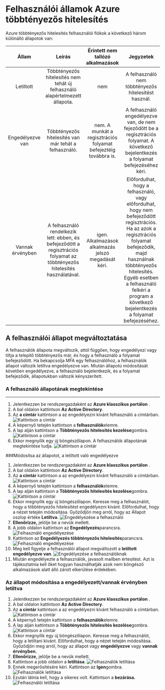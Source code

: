 <properties 
    pageTitle="Microsoft Azure többtényezős hitelesítést felhasználói államok"
    description="Tudjon meg többet az Azure MFA felhasználói államok."
    services="multi-factor-authentication"
    documentationCenter=""
    authors="kgremban"
    manager="femila"
    editor="curtand"/>

<tags
    ms.service="multi-factor-authentication"
    ms.workload="identity"
    ms.tgt_pltfrm="na"
    ms.devlang="na"
    ms.topic="article"
    ms.date="08/04/2016"
    ms.author="kgremban"/>

# <a name="user-states-in-azure-multi-factor-authentication"></a>Felhasználói államok Azure többtényezős hitelesítés

Azure többtényezős hitelesítés felhasználói fiókok a következő három különálló állapotok van:

Állam | Leírás |Érintett nem tallózó alkalmazások| Jegyzetek
:-------------: | :-------------: |:-------------: |:-------------: |
Letiltott | Többtényezős hitelesítés nem tehát új felhasználó alapértelmezett állapota.|nem|A felhasználó nem többtényezős hitelesítést használ.
Engedélyezve van |Többtényezős hitelesítés van már tehát a felhasználó.|nem.  A munkát a regisztrációs folyamat befejeztéig továbbra is.|A felhasználó engedélyezve van, de nem fejeződött be a regisztrációs folyamat. A következő bejelentkezés a folyamat befejezéséhez kéri.
Vannak érvényben|A felhasználó rendelkezik lett: ebben, és befejeződött a regisztrációs folyamat az többtényezős hitelesítés használatával.|igen.  Alkalmazások alkalmazás jelszó megadását kéri. | Előfordulhat, hogy a felhasználó, vagy előfordulhat, hogy nem befejeződött regisztrációs. Ha az azok a regisztrációs folyamat befejeződik, majd használnak többtényezős hitelesítés. Egyéb esetben a felhasználó felkéri a program a következő bejelentkezés a folyamat befejezéséhez.

## <a name="changing-a-user-state"></a>A felhasználói állapot megváltoztatása
A felhasználók állapota megváltozik, attól függően, hogy engedélyezi vagy tiltja a telepítő többtényezős már, és hogy a felhasználó a folyamat befejeződött.  Ha bekapcsolja MFA egy felhasználóhoz, a felhasználók állapot változik letiltva engedélyezve van.  Miután állapotú módosítását követően engedélyezve, a felhasználó bejelentkezik, és a folyamat befejeződik, állapotukban változik kényszerített.  

### <a name="to-view-a-users-state"></a>A felhasználó állapotának megtekintése
--------------------------------------------------------------------------------
1.  Jelentkezzen be rendszergazdaként az **Azure klasszikus portálon** .
2.  A bal oldalon kattintson **Az Active Directory**.
3.  Az **a címtár** kattintson a az engedélyezni kívánt felhasználó a címtárban.
![Kattintson a címtár](./media/multi-factor-authentication-get-started-cloud/directory1.png)
4.  A képernyő tetején kattintson a **felhasználók**elemre.
5.  A lap alján kattintson a **Többtényezős hitelesítés kezelése**gombra.
![Kattintson a címtár](./media/multi-factor-authentication-get-started-cloud/manage1.png)
6.  Ekkor megnyílik egy új böngészőlapon.  A felhasználók állapotának megtekintése tudja.
![Kattintson a címtár](./media/multi-factor-authentication-get-started-user-states/userstate1.png)

###<a name="to-change-the-state-from-disabled-to-enabled"></a>Módosítsa az állapotot, a letiltott való engedélyezve
1.  Jelentkezzen be rendszergazdaként az **Azure klasszikus portálon** .
2.  A bal oldalon kattintson **Az Active Directory**.
3.  Az **a címtár** kattintson a az engedélyezni kívánt felhasználó a címtárban.
![Kattintson a címtár](./media/multi-factor-authentication-get-started-cloud/directory1.png)
4.  A képernyő tetején kattintson a **felhasználók**elemre.
5.  A lap alján kattintson a **Többtényezős hitelesítés kezelése**gombra.
![Kattintson a címtár](./media/multi-factor-authentication-get-started-cloud/manage1.png)
6.  Ekkor megnyílik egy új böngészőlapon.  Keresse meg a felhasználót, hogy a többtényezős hitelesítést engedélyezni kívánt. Előfordulhat, hogy a nézet tetején módosítása. Győződjön meg arról, hogy az Állapot oszlop értéke **Letiltva.** 
 ![Engedélyezése a felhasználó](./media/multi-factor-authentication-get-started-cloud/enable1.png)
7.  **Ellenőrizze,** jelölje be a nevük mellett.
7.  A jobb oldalon kattintson az **Engedélyezés**parancsra.
![Felhasználó engedélyezése](./media/multi-factor-authentication-get-started-cloud/user1.png)
8.  Kattintson az **Engedélyezés többtényezős hitelesítés**parancsra.
![Felhasználó engedélyezése](./media/multi-factor-authentication-get-started-cloud/enable2.png)
9.  Meg kell figyelje a felhasználói állapot megváltozott a **letiltott** **engedélyezve van**.
![Engedélyezése a felhasználóknak](./media/multi-factor-authentication-get-started-cloud/user.png)
10.  Miután engedélyezte a felhasználók, javasolt mailben értesítést.  Azt is tájékoztatnia kell őket hogyan használhatják azok nem böngésző alkalmazások alatt álló zárolt elkerülése érdekében.

### <a name="to-change-the-state-from-enabledenforced-to-disabled"></a>Az állapot módosítása a engedélyezett/vannak érvényben letiltva
1.  Jelentkezzen be rendszergazdaként az **Azure klasszikus portálon** .
2.  A bal oldalon kattintson **Az Active Directory**.
3.  Az **a címtár** kattintson a az engedélyezni kívánt felhasználó a címtárban.
![Kattintson a címtár](./media/multi-factor-authentication-get-started-cloud/directory1.png)
4.  A képernyő tetején kattintson a **felhasználók**elemre.
5.  A lap alján kattintson a **Többtényezős hitelesítés kezelése**gombra.
![Kattintson a címtár](./media/multi-factor-authentication-get-started-cloud/manage1.png)
6.  Ekkor megnyílik egy új böngészőlapon.  Keresse meg a felhasználót, hogy a letiltani kívánt. Előfordulhat, hogy a nézet tetején módosítása. Győződjön meg arról, hogy az állapot vagy **engedélyezve** vagy **vannak érvényben.**
7.  **Ellenőrizze,** jelölje be a nevük mellett.
7.  Kattintson a jobb oldalon a **letiltása**.
![Felhasználók letiltása](./media/multi-factor-authentication-get-started-user-states/userstate2.png)
8.  Ennek megerősítésére kéri.  Kattintson az **Igen**gombra.
![Felhasználók letiltása](./media/multi-factor-authentication-get-started-user-states/userstate3.png)
9.  Ezután látnia kell, hogy a sikeres volt.  Kattintson a **bezárása.** 
 ![Felhasználói letiltása](./media/multi-factor-authentication-get-started-user-states/userstate4.png)
